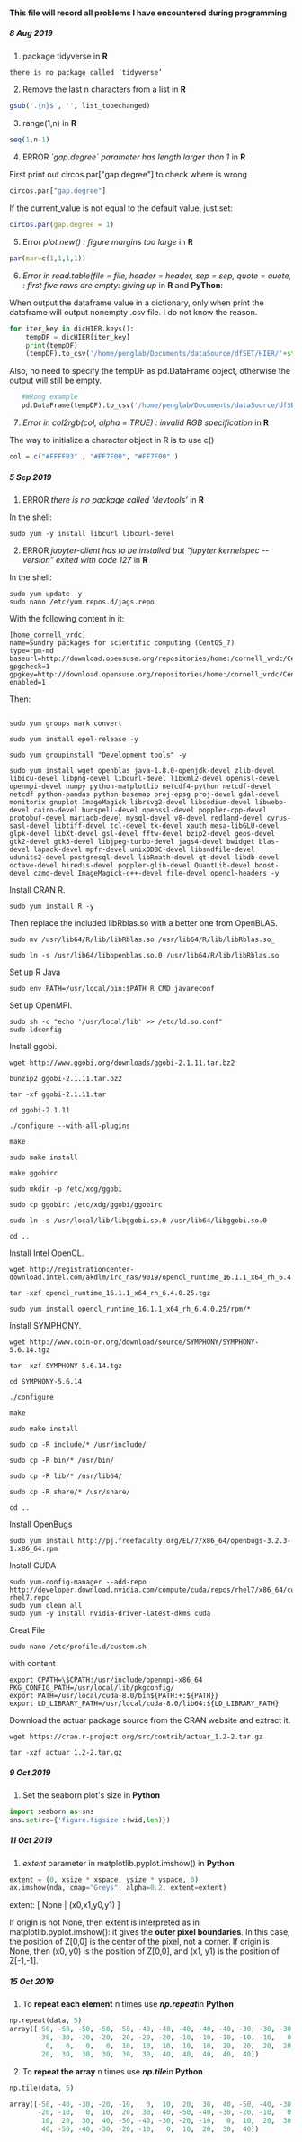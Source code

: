 #### This file will record all problems I have encountered during programming

##### 8 Aug 2019

1. package tidyverse in **R**

```R
there is no package called ‘tidyverse’
```

2. Remove the last n characters from a list in **R**

```R
gsub('.{n}$', '', list_tobechanged)
```

3. range(1,n) in **R**
```R
seq(1,n-1)
```

4. ERROR *\`gap.degree\` parameter has length larger than 1* in **R**

First print out circos.par["gap.degree"] to check where is wrong
```R
circos.par["gap.degree"]
```
If the current_value is not equal to the default value, just set:
```R
circos.par(gap.degree = 1)
```

5. Error *plot.new() : figure margins too large* in **R**
```R
par(mar=c(1,1,1,1))
```

6. *Error in read.table(file = file, header = header, sep = sep, quote = quote, : first five rows are empty: giving up* in **R** and **PyThon**:

When output the dataframe value in a dictionary, only when print the dataframe will output nonempty .csv file. I do not know the reason.
```PyThon
for iter_key in dicHIER.keys():
    tempDF = dicHIER[iter_key]
    print(tempDF)
    (tempDF).to_csv('/home/penglab/Documents/dataSource/dfSET/HIER/'+str(iter_key)+'.csv')
```

 Also, no need to specify the tempDF as pd.DataFrame object, otherwise the output will still be empty.
 ```PyThon
    #WRong example
    pd.DataFrame(tempDF).to_csv('/home/penglab/Documents/dataSource/dfSET/HIER/'+str(iter_key)+'.csv')
```

7. *Error in col2rgb(col, alpha = TRUE) : invalid RGB specification* in **R**

The way to initialize a character object in R is to use c()
```R
col = c("#FFFFB3" , "#FF7F00", "#FF7F00" )
```

##### 5 Sep 2019
1. ERROR *there is no package called ‘devtools’* in **R**

In the shell:
```Shell
sudo yum -y install libcurl libcurl-devel
```

2.  ERROR *jupyter-client has to be installed but “jupyter kernelspec --version” exited with code 127* in **R**

In the shell:
```Shell
sudo yum update -y
sudo nano /etc/yum.repos.d/jags.repo
```

With the following content in it:
```Shell
[home_cornell_vrdc]
name=Sundry packages for scientific computing (CentOS_7)
type=rpm-md
baseurl=http://download.opensuse.org/repositories/home:/cornell_vrdc/CentOS_7/
gpgcheck=1
gpgkey=http://download.opensuse.org/repositories/home:/cornell_vrdc/CentOS_7//repodata/repomd.xml.key
enabled=1
```

Then:
```Shell

sudo yum groups mark convert

sudo yum install epel-release -y

sudo yum groupinstall "Development tools" -y

sudo yum install wget openblas java-1.8.0-openjdk-devel zlib-devel libicu-devel libpng-devel libcurl-devel libxml2-devel openssl-devel openmpi-devel numpy python-matplotlib netcdf4-python netcdf-devel netcdf python-pandas python-basemap proj-epsg proj-devel gdal-devel monitorix gnuplot ImageMagick librsvg2-devel libsodium-devel libwebp-devel cairo-devel hunspell-devel openssl-devel poppler-cpp-devel protobuf-devel mariadb-devel mysql-devel v8-devel redland-devel cyrus-sasl-devel libtiff-devel tcl-devel tk-devel xauth mesa-libGLU-devel glpk-devel libXt-devel gsl-devel fftw-devel bzip2-devel geos-devel gtk2-devel gtk3-devel libjpeg-turbo-devel jags4-devel bwidget blas-devel lapack-devel mpfr-devel unixODBC-devel libsndfile-devel udunits2-devel postgresql-devel libRmath-devel qt-devel libdb-devel octave-devel hiredis-devel poppler-glib-devel QuantLib-devel boost-devel czmq-devel ImageMagick-c++-devel file-devel opencl-headers -y
```

Install CRAN R.
```Shell
sudo yum install R -y
```

Then replace the included libRblas.so with a better one from OpenBLAS.
```Shell
sudo mv /usr/lib64/R/lib/libRblas.so /usr/lib64/R/lib/libRblas.so_

sudo ln -s /usr/lib64/libopenblas.so.0 /usr/lib64/R/lib/libRblas.so
```

Set up R Java
```Shell
sudo env PATH=/usr/local/bin:$PATH R CMD javareconf
```

Set up OpenMPI.
```Shell
sudo sh -c "echo '/usr/local/lib' >> /etc/ld.so.conf"
sudo ldconfig
```

Install ggobi.
```Shell
wget http://www.ggobi.org/downloads/ggobi-2.1.11.tar.bz2

bunzip2 ggobi-2.1.11.tar.bz2

tar -xf ggobi-2.1.11.tar

cd ggobi-2.1.11

./configure --with-all-plugins

make

sudo make install

make ggobirc

sudo mkdir -p /etc/xdg/ggobi

sudo cp ggobirc /etc/xdg/ggobi/ggobirc

sudo ln -s /usr/local/lib/libggobi.so.0 /usr/lib64/libggobi.so.0

cd ..
```

Install Intel OpenCL.
```Shell
wget http://registrationcenter-download.intel.com/akdlm/irc_nas/9019/opencl_runtime_16.1.1_x64_rh_6.4.0.25.tgz

tar -xzf opencl_runtime_16.1.1_x64_rh_6.4.0.25.tgz

sudo yum install opencl_runtime_16.1.1_x64_rh_6.4.0.25/rpm/*
```

Install SYMPHONY.
```Shell
wget http://www.coin-or.org/download/source/SYMPHONY/SYMPHONY-5.6.14.tgz

tar -xzf SYMPHONY-5.6.14.tgz

cd SYMPHONY-5.6.14

./configure

make

sudo make install

sudo cp -R include/* /usr/include/

sudo cp -R bin/* /usr/bin/

sudo cp -R lib/* /usr/lib64/

sudo cp -R share/* /usr/share/

cd ..
```

Install OpenBugs
```Shell
sudo yum install http://pj.freefaculty.org/EL/7/x86_64/openbugs-3.2.3-1.x86_64.rpm
```

Install CUDA
```Shell
sudo yum-config-manager --add-repo http://developer.download.nvidia.com/compute/cuda/repos/rhel7/x86_64/cuda-rhel7.repo
sudo yum clean all
sudo yum -y install nvidia-driver-latest-dkms cuda
```

Creat File
```Shell
sudo nano /etc/profile.d/custom.sh
```
with content
```
export CPATH=\$CPATH:/usr/include/openmpi-x86_64
PKG_CONFIG_PATH=/usr/local/lib/pkgconfig/
export PATH=/usr/local/cuda-8.0/bin${PATH:+:${PATH}}
export LD_LIBRARY_PATH=/usr/local/cuda-8.0/lib64:${LD_LIBRARY_PATH}
```

Download the actuar package source from the CRAN website and extract it.
```Shell
wget https://cran.r-project.org/src/contrib/actuar_1.2-2.tar.gz

tar -xzf actuar_1.2-2.tar.gz
```




##### 9 Oct 2019
1. Set the seaborn plot's size  in **Python**
```Python
import seaborn as sns
sns.set(rc={'figure.figsize':(wid,len)})
```

##### 11 Oct 2019
1. *extent* parameter in matplotlib.pyplot.imshow() in **Python**
```Python
extent = (0, xsize * xspace, ysize * yspace, 0)
ax.imshow(nda, cmap="Greys", alpha=0.2, extent=extent)
```
extent: [ None | (x0,x1,y0,y1) ]

If origin is not None, then extent is interpreted as in matplotlib.pyplot.imshow(): it gives the **outer pixel boundaries**. In this case, the position of Z[0,0] is the center of the pixel, not a corner. If origin is None, then (x0, y0) is the position of Z[0,0], and (x1, y1) is the position of Z[-1,-1].


##### 15 Oct 2019
1. To **repeat each element** n times use ***np.repeat***in **Python**
```Python 
np.repeat(data, 5)
array([-50, -50, -50, -50, -50, -40, -40, -40, -40, -40, -30, -30, -30,
       -30, -30, -20, -20, -20, -20, -20, -10, -10, -10, -10, -10,   0,
         0,   0,   0,   0,  10,  10,  10,  10,  10,  20,  20,  20,  20,
        20,  30,  30,  30,  30,  30,  40,  40,  40,  40,  40])
```
2. To **repeat the array** n times use ***np.tile***in **Python**
```Python 
np.tile(data, 5)

array([-50, -40, -30, -20, -10,   0,  10,  20,  30,  40, -50, -40, -30,
       -20, -10,   0,  10,  20,  30,  40, -50, -40, -30, -20, -10,   0,
        10,  20,  30,  40, -50, -40, -30, -20, -10,   0,  10,  20,  30,
        40, -50, -40, -30, -20, -10,   0,  10,  20,  30,  40])
```
